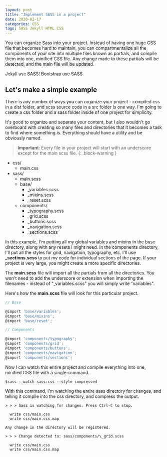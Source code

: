 ```yaml
---
layout: post
title: "Implement SASS in a project"
date: 2020-02-17
categories: CSS
tags: SASS Jekyll HTML CSS
---
```



You can organize Sass into your project. Instead of having one huge CSS file that becomes hard to maintain, you can compartmentalize all the components of your site into multiple files known as partials, and compile them into one, minified CSS file. Any change made to these partials will be detected, and the main file will be updated.

Jekyll use SASS!
Bootstrap use SASS

## Let's make a simple example

There is any number of ways you can organize your project - compiled css in a dist folder, and scss source code in a src folder is one way. I'm going to create a css folder and a sass folder inside of one project for simplicity.

It's good to organize and separate your content, but I also wouldn't go overboard with creating so many files and directories that it becomes a task to find where something is. Everything should have a utility and be obviously named.

> **Important**:  Every file in your project will start with an underscore except for the main scss file.
{: .block-warning }

- css/
  - main.css
- sass/
  - main.scss
  - base/
    - _variables.scss
    - _mixins.scss
    - _reset.scss
  - components/
    - _typography.scss
    - _grid.scss
    - _buttons.scss
    - _navigation.scss
    - _sections.scss


In this example, I'm putting all my global variables and mixins in the base directory, along with any resets I might need. In the components directory, I'll put all the styles for grid, navigation, typography, etc. I'll use ___sections.scss__ to put my code for individual sections of the page. If your project is very large, you might create a more specific directories.

The __main.scss__ file will import all the partials from all the directories. You won't need to add the underscore or extension when importing the filenames - instead of "_variables.scss" you will simply write "variables".

Here's how the __main.scss__ file will look for this particular project.

```javascript
// Base

@import 'base/variables';
@import 'base/mixins';
@import 'base/reset';

// Components

@import 'components/typography';
@import 'components/grid';
@import 'components/buttons';
@import 'components/navigation';
@import 'components/sections';

```
Now I can watch this entire project and compile everything into one, minified CSS file with a single command.

```console
$sass --watch sass:css --style compressed
```

With this command, I'm watching the entire sass directory for changes, and telling it compile into the css directory, and compress the output.
```
> > > Sass is watching for changes. Press Ctrl-C to stop.

  write css/main.css
  write css/main.css.map

Any change in the directory will be registered.

> > > Change detected to: sass/components/\_grid.scss

  write css/main.css
  write css/main.css.map
```